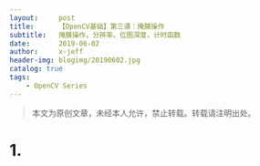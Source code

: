 ```yaml
---
layout:     post
title:      【OpenCV基础】第三课：掩膜操作
subtitle:   掩膜操作，分辨率，位图深度，计时函数
date:       2019-06-02
author:     x-jeff
header-img: blogimg/20190602.jpg
catalog: true
tags:
    - OpenCV Series
---
```

>本文为原创文章，未经本人允许，禁止转载。转载请注明出处。

# 1.